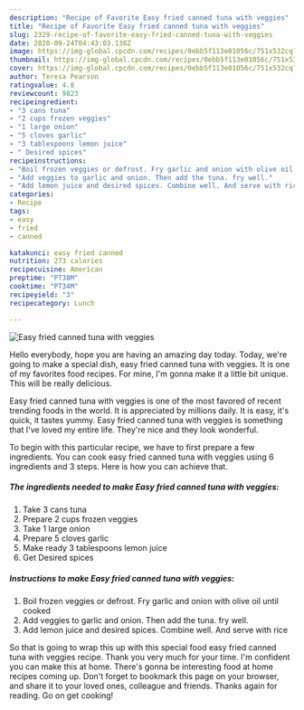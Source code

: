 ```yaml
---
description: "Recipe of Favorite Easy fried canned tuna with veggies"
title: "Recipe of Favorite Easy fried canned tuna with veggies"
slug: 2329-recipe-of-favorite-easy-fried-canned-tuna-with-veggies
date: 2020-09-24T04:43:03.138Z
image: https://img-global.cpcdn.com/recipes/0ebb5f113e01056c/751x532cq70/easy-fried-canned-tuna-with-veggies-recipe-main-photo.jpg
thumbnail: https://img-global.cpcdn.com/recipes/0ebb5f113e01056c/751x532cq70/easy-fried-canned-tuna-with-veggies-recipe-main-photo.jpg
cover: https://img-global.cpcdn.com/recipes/0ebb5f113e01056c/751x532cq70/easy-fried-canned-tuna-with-veggies-recipe-main-photo.jpg
author: Teresa Pearson
ratingvalue: 4.8
reviewcount: 9823
recipeingredient:
- "3 cans tuna"
- "2 cups frozen veggies"
- "1 large onion"
- "5 cloves garlic"
- "3 tablespoons lemon juice"
- " Desired spices"
recipeinstructions:
- "Boil frozen veggies or defrost. Fry garlic and onion with olive oil until cooked"
- "Add veggies to garlic and onion. Then add the tuna. fry well."
- "Add lemon juice and desired spices. Combine well. And serve with rice"
categories:
- Recipe
tags:
- easy
- fried
- canned

katakunci: easy fried canned 
nutrition: 273 calories
recipecuisine: American
preptime: "PT38M"
cooktime: "PT34M"
recipeyield: "3"
recipecategory: Lunch

---
```



![Easy fried canned tuna with veggies](https://img-global.cpcdn.com/recipes/0ebb5f113e01056c/751x532cq70/easy-fried-canned-tuna-with-veggies-recipe-main-photo.jpg)

Hello everybody, hope you are having an amazing day today. Today, we're going to make a special dish, easy fried canned tuna with veggies. It is one of my favorites food recipes. For mine, I'm gonna make it a little bit unique. This will be really delicious.



Easy fried canned tuna with veggies is one of the most favored of recent trending foods in the world. It is appreciated by millions daily. It is easy, it's quick, it tastes yummy. Easy fried canned tuna with veggies is something that I've loved my entire life. They're nice and they look wonderful.


To begin with this particular recipe, we have to first prepare a few ingredients. You can cook easy fried canned tuna with veggies using 6 ingredients and 3 steps. Here is how you can achieve that.

<!--inarticleads1-->

##### The ingredients needed to make Easy fried canned tuna with veggies:

1. Take 3 cans tuna
1. Prepare 2 cups frozen veggies
1. Take 1 large onion
1. Prepare 5 cloves garlic
1. Make ready 3 tablespoons lemon juice
1. Get  Desired spices




<!--inarticleads2-->

##### Instructions to make Easy fried canned tuna with veggies:

1. Boil frozen veggies or defrost. Fry garlic and onion with olive oil until cooked
1. Add veggies to garlic and onion. Then add the tuna. fry well.
1. Add lemon juice and desired spices. Combine well. And serve with rice




So that is going to wrap this up with this special food easy fried canned tuna with veggies recipe. Thank you very much for your time. I'm confident you can make this at home. There's gonna be interesting food at home recipes coming up. Don't forget to bookmark this page on your browser, and share it to your loved ones, colleague and friends. Thanks again for reading. Go on get cooking!
